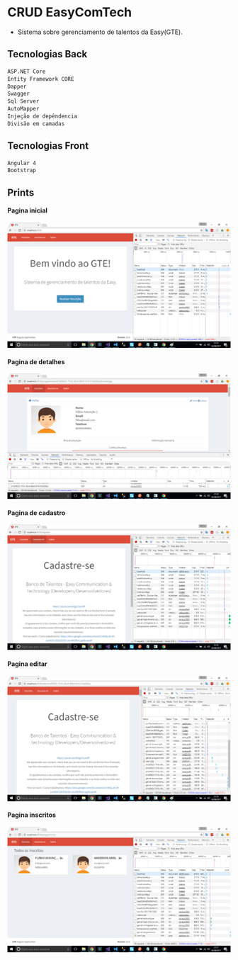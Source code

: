 # CRUD EasyComTech

 - Sistema sobre gerenciamento de talentos da Easy(GTE).

## Tecnologias Back 
 ```sh
ASP.NET Core
Entity Framework CORE
Dapper
Swagger
Sql Server
AutoMapper
Injeção de depêndencia
Divisão em camadas
```
## Tecnologias Front 
 ```sh
Angular 4
Bootstrap
```
 
 
## Prints 
 
 #### Pagina inicial
 
 ![alt text](https://raw.githubusercontent.com/flabioassuncao/CRUD-EasyComTech/master/imagens/paginaInicial.png)
 
 
 #### Pagina de detalhes
 
  ![alt text](https://raw.githubusercontent.com/flabioassuncao/CRUD-EasyComTech/master/imagens/paginaDetalhes.png)
  
  
  #### Pagina de cadastro 
 
 ![alt text](https://raw.githubusercontent.com/flabioassuncao/CRUD-EasyComTech/master/imagens/paginaCadastro.png)
 
 
 #### Pagina editar
 
  ![alt text](https://raw.githubusercontent.com/flabioassuncao/CRUD-EasyComTech/master/imagens/paginaEditar.png)
  
 
 #### Pagina inscritos

 ![alt text](https://raw.githubusercontent.com/flabioassuncao/CRUD-EasyComTech/master/imagens/paginaInscritos.png)
